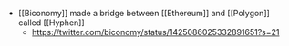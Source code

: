 - [[Biconomy]] made a bridge between [[Ethereum]] and [[Polygon]] called [[Hyphen]]
    - https://twitter.com/biconomy/status/1425086025332891651?s=21
